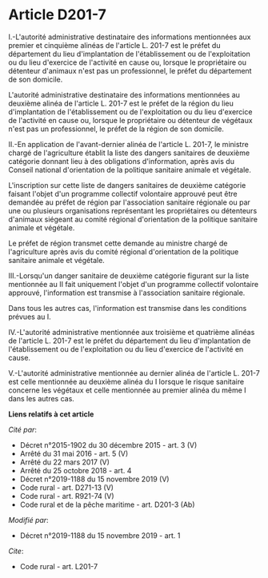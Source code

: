 # Article D201-7

I.-L'autorité administrative destinataire des informations mentionnées aux premier et cinquième alinéas de l'article L. 201-7
est le préfet du département du lieu d'implantation de l'établissement ou de l'exploitation ou du lieu d'exercice de
l'activité en cause ou, lorsque le propriétaire ou détenteur d'animaux n'est pas un professionnel, le préfet du département
de son domicile.

L'autorité administrative destinataire des informations mentionnées au deuxième alinéa de l'article L. 201-7 est le préfet de
la région du lieu d'implantation de l'établissement ou de l'exploitation ou du lieu d'exercice de l'activité en cause ou,
lorsque le propriétaire ou détenteur de végétaux n'est pas un professionnel, le préfet de la région de son domicile.

II.-En application de l'avant-dernier alinéa de l'article L. 201-7, le ministre chargé de l'agriculture établit la liste des
dangers sanitaires de deuxième catégorie donnant lieu à des obligations d'information, après avis du Conseil national
d'orientation de la politique sanitaire animale et végétale.

L'inscription sur cette liste de dangers sanitaires de deuxième catégorie faisant l'objet d'un programme collectif volontaire
approuvé peut être demandée au préfet de région par l'association sanitaire régionale ou par une ou plusieurs organisations
représentant les propriétaires ou détenteurs d'animaux siégeant au comité régional d'orientation de la politique sanitaire
animale et végétale.

Le préfet de région transmet cette demande au ministre chargé de l'agriculture après avis du comité régional d'orientation de
la politique sanitaire animale et végétale.

III.-Lorsqu'un danger sanitaire de deuxième catégorie figurant sur la liste mentionnée au II fait uniquement l'objet d'un
programme collectif volontaire approuvé, l'information est transmise à l'association sanitaire régionale.

Dans tous les autres cas, l'information est transmise dans les conditions prévues au I.

IV.-L'autorité administrative mentionnée aux troisième et quatrième alinéas de l'article L. 201-7 est le préfet du
département du lieu d'implantation de l'établissement ou de l'exploitation ou du lieu d'exercice de l'activité en cause.

V.-L'autorité administrative mentionnée au dernier alinéa de l'article L. 201-7 est celle mentionnée au deuxième alinéa du I
lorsque le risque sanitaire concerne les végétaux et celle mentionnée au premier alinéa du même I dans les autres cas.

**Liens relatifs à cet article**

_Cité par_:

  - Décret n°2015-1902 du 30 décembre 2015 - art. 3 (V)
  - Arrêté du 31 mai 2016 - art. 5 (V)
  - Arrêté du 22 mars 2017 (V)
  - Arrêté du 25 octobre 2018 - art. 4
  - Décret n°2019-1188 du 15 novembre 2019 (V)
  - Code rural - art. D271-13 (V)
  - Code rural - art. R921-74 (V)
  - Code rural et de la pêche maritime - art. D201-3 (Ab)

_Modifié par_:

  - Décret n°2019-1188 du 15 novembre 2019 - art. 1

_Cite_:

  - Code rural - art. L201-7
